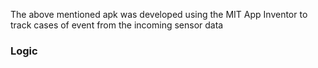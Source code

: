 The above mentioned apk was developed using the MIT App Inventor to track cases of event from the incoming sensor data
### Logic
